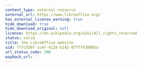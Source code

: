 ```yaml
---
content_type: external-resource
external_url: https://www.libreoffice.org/
has_external_license_warning: true
hide_download: true
hide_download_original: null
license: https://en.wikipedia.org/wiki/All_rights_reserved
status: valid
title: the LibreOffice website
uid: 777c550f-1c4f-4128-b142-07fff438805a
url_status_code: 200
wayback_url: ''
---
```

